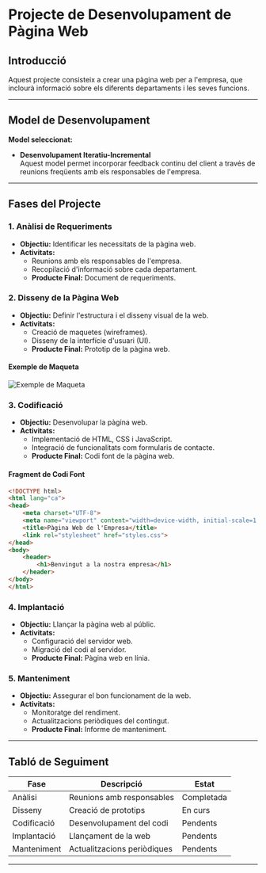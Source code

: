 # Projecte de Desenvolupament de Pàgina Web

## Introducció
Aquest projecte consisteix a crear una pàgina web per a l'empresa, que inclourà informació sobre els diferents departaments i les seves funcions.

---

## Model de Desenvolupament

**Model seleccionat:**
- **Desenvolupament Iteratiu-Incremental**  
  Aquest model permet incorporar feedback continu del client a través de reunions freqüents amb els responsables de l'empresa.

---

## Fases del Projecte

### 1. Anàlisi de Requeriments
- **Objectiu:** Identificar les necessitats de la pàgina web.
- **Activitats:**
  - Reunions amb els responsables de l'empresa.
  - Recopilació d'informació sobre cada departament.
  - **Producte Final:** Document de requeriments.

### 2. Disseny de la Pàgina Web
- **Objectiu:** Definir l'estructura i el disseny visual de la web.
- **Activitats:**
  - Creació de maquetes (wireframes).
  - Disseny de la interfície d'usuari (UI).
  - **Producte Final:** Prototip de la pàgina web.

#### Exemple de Maqueta
![Exemple de Maqueta](https://via.placeholder.com/800x400.png?text=Exemple+de+Maqueta)

### 3. Codificació
- **Objectiu:** Desenvolupar la pàgina web.
- **Activitats:**
  - Implementació de HTML, CSS i JavaScript.
  - Integració de funcionalitats com formularis de contacte.
  - **Producte Final:** Codi font de la pàgina web.

#### Fragment de Codi Font
```html
<!DOCTYPE html>
<html lang="ca">
<head>
    <meta charset="UTF-8">
    <meta name="viewport" content="width=device-width, initial-scale=1.0">
    <title>Pàgina Web de l'Empresa</title>
    <link rel="stylesheet" href="styles.css">
</head>
<body>
    <header>
        <h1>Benvingut a la nostra empresa</h1>
    </header>
</body>
</html>
```

### 4. Implantació
- **Objectiu:** Llançar la pàgina web al públic.
- **Activitats:**
  - Configuració del servidor web.
  - Migració del codi al servidor.
  - **Producte Final:** Pàgina web en línia.

### 5. Manteniment
- **Objectiu:** Assegurar el bon funcionament de la web.
- **Activitats:**
  - Monitoratge del rendiment.
  - Actualitzacions periòdiques del contingut.
  - **Producte Final:** Informe de manteniment.

---

## Tabló de Seguiment

| Fase               | Descripció                      | Estat      |
|--------------------|----------------------------------|------------|
| Anàlisi            | Reunions amb responsables       | Completada |
| Disseny            | Creació de prototips           | En curs    |
| Codificació        | Desenvolupament del codi       | Pendents   |
| Implantació        | Llançament de la web           | Pendents   |
| Manteniment        | Actualitzacions periòdiques    | Pendents   |

---